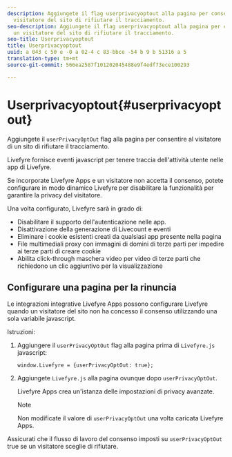 ```yaml
---
description: Aggiungete il flag userprivacyoptout alla pagina per consentire a un
  visitatore del sito di rifiutare il tracciamento.
seo-description: Aggiungete il flag userprivacyoptout alla pagina per consentire a
  un visitatore del sito di rifiutare il tracciamento.
seo-title: Userprivacyoptout
title: Userprivacyoptout
uuid: a 043 c 50 e -0 a 02-4 c 83-bbce -54 b 9 b 51316 a 5
translation-type: tm+mt
source-git-commit: 566ea2587f101202045488e9f4edf73ece100293

---
```



# Userprivacyoptout{#userprivacyoptout}

Aggiungete il `userPrivacyOptOut` flag alla pagina per consentire al visitatore di un sito di rifiutare il tracciamento.

Livefyre fornisce eventi javascript per tenere traccia dell'attività utente nelle app di Livefyre.

Se incorporate Livefyre Apps e un visitatore non accetta il consenso, potete configurare in modo dinamico Livefyre per disabilitare la funzionalità per garantire la privacy del visitatore.

Una volta configurato, Livefyre sarà in grado di:

* Disabilitare il supporto dell'autenticazione nelle app.
* Disattivazione della generazione di Livecount e eventi
* Eliminare i cookie esistenti creati da qualsiasi app presente nella pagina
* File multimediali proxy con immagini di domini di terze parti per impedire ai terze parti di creare cookie
* Abilita click-through maschera video per video di terze parti che richiedono un clic aggiuntivo per la visualizzazione

## Configurare una pagina per la rinuncia

Le integrazioni integrative Livefyre Apps possono configurare Livefyre quando un visitatore del sito non ha concesso il consenso utilizzando una sola variabile javascript.

Istruzioni:

1. Aggiungere il `userPrivacyOptOut` flag alla pagina prima di `Livefyre.js` javascript:

   ```
   window.Livefyre = {userPrivacyOptOut: true};
   ```

1. Aggiungete `Livefyre.js` alla pagina ovunque dopo `userPrivacyOptOut`.

   Livefyre Apps crea un'istanza delle impostazioni di privacy avanzate.

   >[!NOTE]
   >
   >Non modificate il valore di `userPrivacyOptOut` una volta caricata Livefyre Apps.

Assicurati che il flusso di lavoro del consenso imposti su `userPrivacyOptOut` true se un visitatore sceglie di rifiutare.
